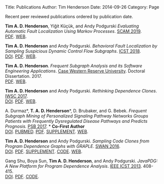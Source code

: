 Title: Publications
Author: Tim Henderson
Date: 2014-09-26
Category: Page

Recent peer reviewed publications ordered by publication date.

**Tim A. D. Henderson**, Yiğit Küçük, and Andy Podgurski
*Evaluating Automatic Fault Localization Using Markov Processes*.  [SCAM 2019](http://www.ieee-scam.org/2019/).
<br/>
[PDF]({filename}/pdfs/scam-2019.pdf).
[WEB]({filename}/papers/2019-scam.md).


**Tim A. D. Henderson** and Andy Podgurski.
*Behavioral Fault Localization by Sampling Suspicious Dynamic Control Flow
Subgraphs*.  [ICST 2018](http://www.es.mdh.se/icst2018/).
<br/>
[DOI](https://dx.doi.org/10.1109/ICST.2018.00019).
[PDF]({filename}/pdfs/icst-2018.pdf).
[WEB]({filename}/papers/2018-icst.md).

**Tim A. D. Henderson**. *Frequent Subgraph Analysis and its Software Engineering Applications*.
[Case Western Reserve University](http://case.edu/). Doctoral Dissertation. 2017.
<br/>
[PDF]({filename}/pdfs/dissertation.pdf).
[WEB]({filename}/papers/2017-dissertation.md).

**Tim A. D. Henderson** and Andy Podgurski.
*Rethinking Dependence Clones*.
[IWSC 2017](https://iwsc2017.github.io/).
<br/>
[DOI](https://doi.org/10.1109/IWSC.2017.7880512).
[PDF]({filename}/pdfs/iwsc-2017.pdf).
[WEB]({filename}/papers/2017-iwsc.md).

A. Durmaz\*, **T. A. D. Henderson**\*, D.  Brubaker, and G. Bebek. *Frequent
Subgraph Mining of Personalized Signaling Pathway Networks Groups Patients with
Frequently Dysregulated Disease Pathways and Predicts Prognosis.*
[PSB 2017](http://psb.stanford.edu/).  \* **Co-First Author**
<br/>
[DOI](http://dx.doi.org/10.1142/9789813207813\_0038).
[PUBMED](https://www.ncbi.nlm.nih.gov/pubmed/27896993).
[PDF]({filename}/pdfs/psb-2017.pdf).
[SUPPLEMENT]({filename}/pdfs/psb-2017-supplemental.pdf).
[WEB]({filename}/papers/2017-psb.md).

**Tim A. D. Henderson** and Andy Podgurski. *Sampling Code Clones from Program
Dependence Graphs with GRAPLE*.
[SWAN 2016](http://softwareanalytics.ca/swan16/Home.html).
<br/>
[DOI](https://dx.doi.org/10.1145/2989238.2989241).
[PDF]({filename}/pdfs/swan-2016.pdf).
[SUPPLEMENT]({filename}/pdfs/swan-2016-supplemental.pdf).
[CODE](https://github.com/timtadh/graple).
[WEB]({filename}/papers/2016-swan.md).

Gang Shu, Boya Sun, **Tim A. D. Henderson**, and Andy Podgurski. *JavaPDG: A New
Platform for Program Dependence Analysis*. [IEEE ICST 2013](http://www.icst.lu/). 408-415.
<br/>
[DOI](https://dx.doi.org/10.1109/ICST.2013.57).
[PDF]({filename}/pdfs/javapdg.pdf).
[CODE]({filename}/tars/javapdg.jar).
